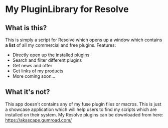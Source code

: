 # My PluginLibrary for Resolve

## What is this?
This is simply a script for Resolve which opens up a window which contains **a list** of all my commercial and free plugins.
Features:
- Directly open up the installed plugins
- Search and filter different plugins
- Get news and offer
- Get links of my products
- More coming soon...

## What it's not?
This app doesn't contains any of my fuse plugin files or macros. This is just a showcase application which will help users to find my scripts which are installed on their system. My Resolve plugins can be downloaded from here: https://akascape.gumroad.com/


